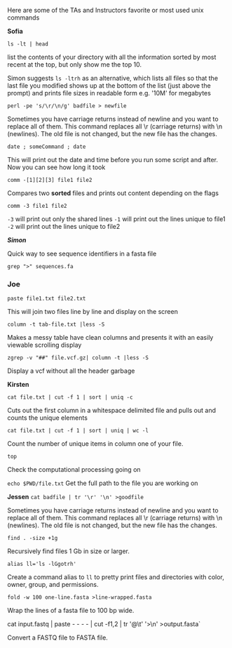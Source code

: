 Here are some of the TAs and Instructors favorite or most used unix commands


__Sofia__

`ls -lt | head`

list the contents of your directory with all the information sorted by most recent at the top, but only show me the top 10.

Simon suggests `ls -ltrh`  as an alternative, which lists all files so that the last file you modified shows up at the bottom of the list (just above the prompt) and prints file sizes in readable form e.g. '10M' for megabytes

`perl -pe 's/\r/\n/g' badfile > newfile`

Sometimes you have carriage returns instead of newline and you want to replace all of them. This command replaces all \r (carriage returns) with \n (newlines). The old file is not changed, but the new file has the changes. 



`date ; someCommand ; date`

This will print out the date and time before you run some script and after. Now you can see how long it took



`comm -[1][2][3] file1 file2`

Compares two **sorted** files and prints out content depending on the flags



`comm -3 file1 file2`

`-3` will print out only the shared lines
`-1` will print out the lines unique to file1
`-2` will print out the lines unique to file2





___Simon___

Quick way to see sequence identifiers in a fasta file

`grep ">" sequences.fa`

### Joe


`paste file1.txt file2.txt`

This will join two files line by line and display on the screen

`column -t tab-file.txt |less -S`

Makes a messy table have clean columns and presents it with an easily viewable scrolling display 

`zgrep -v "##" file.vcf.gz| column -t |less -S`

Display a vcf without all the header garbage

__Kirsten__

`cat file.txt | cut -f 1 | sort | uniq -c`

Cuts out the first column in a whitespace delimited file and pulls out and counts the unique elements

`cat file.txt | cut -f 1 | sort | uniq | wc -l`

Count the number of unique items in column one of your file.

`top`

Check the computational processing going on

`echo $PWD/file.txt`
Get the full path to the file you are working on


__Jessen__
`cat badfile | tr '\r' '\n' >goodfile`

Sometimes you have carriage returns instead of newline and you want to replace all of them. This command replaces all \r (carriage returns) with \n (newlines). The old file is not changed, but the new file has the changes.


`find . -size +1g`

Recursively find files 1 Gb in size or larger.


`alias ll='ls -lGgotrh'`

Create a command alias to `ll` to pretty print files and directories with color, owner, group, and permissions.


`fold -w 100 one-line.fasta >line-wrapped.fasta`

Wrap the lines of a fasta file to 100 bp wide.


cat input.fastq | paste - - - - | cut -f1,2 | tr '@\t' '>\n' >output.fasta`

Convert a FASTQ file to FASTA file.

